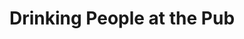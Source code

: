 ---
title: Drinking People at the Pub
category: paintings
series: horizon
year: 2017
image: drinking-people-at-the-pub.jpg
size: 80cmx100cm
materials: oil on canvas
---